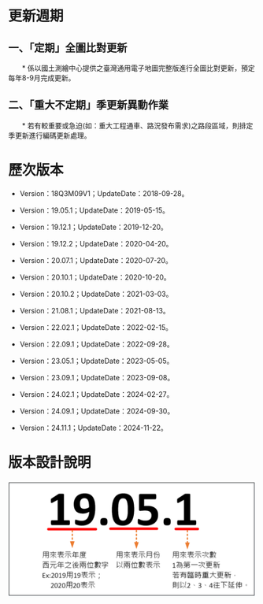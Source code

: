 # 更新週期

## 一、「定期」全圖比對更新

&emsp;&emsp;* 係以國土測繪中心提供之臺灣通用電子地圖完整版進行全圖比對更新，預定每年8-9月完成更新。

## 二、「重大不定期」季更新異動作業

&emsp;&emsp;* 若有較重要或急迫(如：重大工程通車、路況發布需求)之路段區域，則排定季更新進行編碼更新處理。

# 歷次版本

* Version：18Q3M09V1；UpdateDate：2018-09-28。

* Version：19.05.1；UpdateDate：2019-05-15。

* Version：19.12.1；UpdateDate：2019-12-20。

* Version：19.12.2；UpdateDate：2020-04-20。

* Version：20.07.1；UpdateDate：2020-07-20。

* Version：20.10.1；UpdateDate：2020-10-20。

* Version：20.10.2；UpdateDate：2021-03-03。

* Version：21.08.1；UpdateDate：2021-08-13。

* Version：22.02.1；UpdateDate：2022-02-15。

* Version：22.09.1；UpdateDate：2022-09-28。

* Version：23.05.1；UpdateDate：2023-05-05。
 
* Version：23.09.1；UpdateDate：2023-09-08。

* Version：24.02.1；UpdateDate：2024-02-27。

* Version：24.09.1；UpdateDate：2024-09-30。

* Version：24.11.1；UpdateDate：2024-11-22。

# 版本設計說明

![](Pic/002.png)
